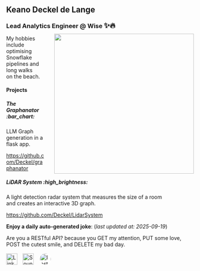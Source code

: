 <h2>Keano Deckel de Lange</h2>
<h3 style="display: inline-block; margin: 0;">Lead Analytics Engineer @ Wise <span style="font-size: 1.2em;">✨🔥</span></h3>
<img align="right" src="https://viralviralvideos.com/wp-content/uploads/2014/06/GIF-Hacker.gif" width="375" style="vertical-align: middle; margin-left: 25px; margin-top: 10px;">

<p style="margin-right: 25px;">My hobbies include optimising Snowflake pipelines and long walks <br> on the beach.</p>

<h4>Projects</h4>
<h5>The Graphanator :bar_chart:</h5>
<p>LLM Graph generation in a flask app. </p> 
<p><a href="https://github.com/Deckel/graphanator" target="_blank">https://github.com/Deckel/graphanator</a></p>

<h5>LiDAR System :high_brightness:</h5>
<p>A light detection radar system that measures the size of a room <br> and creates an interactive 3D graph.</p>
<p><a href="https://github.com/Deckel/LidarSystem" target="_blank">https://github.com/Deckel/LidarSystem</a></p>

**Enjoy a daily auto-generated joke**: (_last updated at: 2025-09-19_) <p> Are you a RESTful API? because you GET my attention, PUT some love, POST the cutest smile, and DELETE my bad day. </p> 

<p>
<a href="https://www.linkedin.com/in/deckel-de-lange-536067169/"><img src="https://cdn-icons-png.flaticon.com/512/174/174857.png" alt="LinkedIn" width="30"></a>
<a href="https://soundcloud.com/djdizzied"><img src="https://cdn-icons-png.flaticon.com/512/145/145809.png" alt="SoundCloud" width="30" style="margin-left: 10px;"></a>
<a href="https://www.instagram.com/deckeldelange"><img src="https://cdn-icons-png.flaticon.com/512/2111/2111463.png" alt="Instagram" width="30" style="margin-left: 10px; border-radius: 50%; background-color: white; padding: 2px;"></a>
</p>

